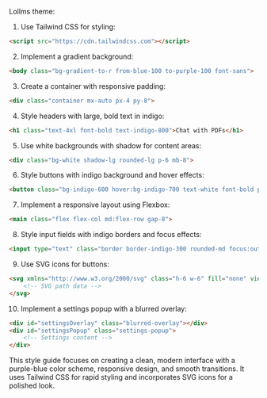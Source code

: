 Lollms theme:

1. Use Tailwind CSS for styling:
```html
<script src="https://cdn.tailwindcss.com"></script>
```

2. Implement a gradient background:
```html
<body class="bg-gradient-to-r from-blue-100 to-purple-100 font-sans">
```

3. Create a container with responsive padding:
```html
<div class="container mx-auto px-4 py-8">
```

4. Style headers with large, bold text in indigo:
```html
<h1 class="text-4xl font-bold text-indigo-800">Chat with PDFs</h1>
```

5. Use white backgrounds with shadow for content areas:
```html
<div class="bg-white shadow-lg rounded-lg p-6 mb-8">
```

6. Style buttons with indigo background and hover effects:
```html
<button class="bg-indigo-600 hover:bg-indigo-700 text-white font-bold py-2 px-4 rounded transition duration-300">
```

7. Implement a responsive layout using Flexbox:
```html
<main class="flex flex-col md:flex-row gap-8">
```

8. Style input fields with indigo borders and focus effects:
```html
<input type="text" class="border border-indigo-300 rounded-md focus:outline-none focus:ring-2 focus:ring-indigo-500">
```

9. Use SVG icons for buttons:
```html
<svg xmlns="http://www.w3.org/2000/svg" class="h-6 w-6" fill="none" viewBox="0 0 24 24" stroke="currentColor">
    <!-- SVG path data -->
</svg>
```

10. Implement a settings popup with a blurred overlay:
```html
<div id="settingsOverlay" class="blurred-overlay"></div>
<div id="settingsPopup" class="settings-popup">
    <!-- Settings content -->
</div>
```

This style guide focuses on creating a clean, modern interface with a purple-blue color scheme, responsive design, and smooth transitions. It uses Tailwind CSS for rapid styling and incorporates SVG icons for a polished look.

